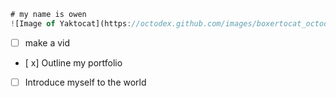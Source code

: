 ```javascript
# my name is owen
![Image of Yaktocat](https://octodex.github.com/images/boxertocat_octodex.jpg)
```
- [ ] make a vid
- [ x] Outline my portfolio
- [ ] Introduce myself to the world
